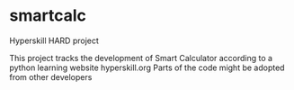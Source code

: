 # smartcalc
Hyperskill HARD project

This project tracks the development of Smart Calculator according to a python learning website hyperskill.org
Parts of the code might be adopted from other developers
